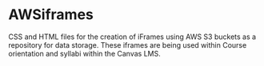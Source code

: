 # AWSiframes
CSS and HTML files for the creation of iFrames using AWS S3 buckets as a repository for data storage. These iframes are being used within Course orientation and syllabi within the Canvas LMS. 
